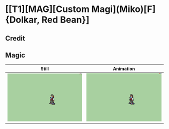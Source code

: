 # [\[T1\]\[MAG\]\[Custom Magi\]\(Miko\)\[F\]{Dolkar, Red Bean}]

## Credit


	
## Magic

| Still | Animation |
| :---: | :-------: |
| ![Magic still](./Magic_000.png) | ![Magic animation](./Magic.gif) |
